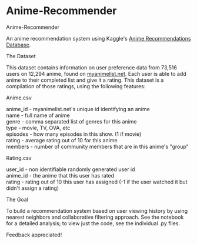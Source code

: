 # Anime-Recommender
Anime-Recommender

An anime recommendation system using Kaggle's [Anime Recommendations Database](https://www.kaggle.com/CooperUnion/anime-recommendations-database).

The Dataset

This dataset contains information on user preference data from 73,516 users on 12,294 anime, found on [myanimelist.net](myanimelist.net). Each user is able to add anime to their completed list and give it a rating. This dataset is a compilation of those ratings, using the following features:

Anime.csv

anime_id - myanimelist.net's unique id identifying an anime <br>
name - full name of anime <br>
genre - comma separated list of genres for this anime <br>
type - movie, TV, OVA, etc <br>
episodes - how many episodes in this show. (1 if movie) <br>
rating - average rating out of 10 for this anime <br>
members - number of community members that are in this anime's "group" 

Rating.csv

user_id - non identifiable randomly generated user id <br> 
anime_id - the anime that this user has rated <br>
rating - rating out of 10 this user has assigned (-1 if the user watched it but didn't assign a rating) <br>

The Goal

To build a recommendation system based on user viewing history by using nearest neighbors and collaborative filtering approach. See the notebook for a detailed analysis; to view just the code, see the individual .py files.

Feedback appreciated!
